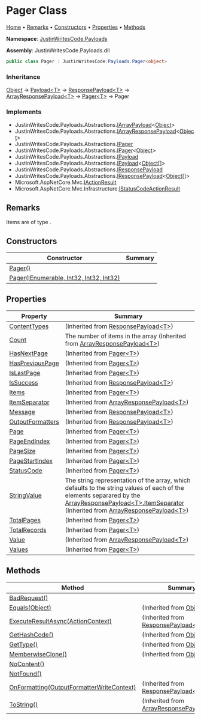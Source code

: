 # Pager Class

[Home](../../README.md) &#x2022; [Remarks](#remarks) &#x2022; [Constructors](#constructors) &#x2022; [Properties](#properties) &#x2022; [Methods](#methods)

**Namespace**: [JustinWritesCode.Payloads](../README.md)

**Assembly**: JustinWritesCode\.Payloads\.dll

```csharp
public class Pager : JustinWritesCode.Payloads.Pager<object>
```

### Inheritance

[Object](https://docs.microsoft.com/en-us/dotnet/api/system.object) &#x2192; [Payload\<T\>](../Payload-1/README.md) &#x2192; [ResponsePayload\<T\>](../ResponsePayload-1/README.md) &#x2192; [ArrayResponsePayload\<T\>](../ArrayResponsePayload-1/README.md) &#x2192; [Pager\<T\>](../Pager-1/README.md) &#x2192; Pager

### Implements

* JustinWritesCode\.Payloads\.Abstractions\.[IArrayPayload](../Abstractions/IArrayPayload-1/README.md)\<[Object](https://docs.microsoft.com/en-us/dotnet/api/system.object)\>
* JustinWritesCode\.Payloads\.Abstractions\.[IArrayResponsePayload](../Abstractions/IArrayResponsePayload-1/README.md)\<[Object](https://docs.microsoft.com/en-us/dotnet/api/system.object)\>
* JustinWritesCode\.Payloads\.Abstractions\.[IPager](../Abstractions/IPager/README.md)
* JustinWritesCode\.Payloads\.Abstractions\.[IPager](../Abstractions/IPager-1/README.md)\<[Object](https://docs.microsoft.com/en-us/dotnet/api/system.object)\>
* JustinWritesCode\.Payloads\.Abstractions\.[IPayload](../Abstractions/IPayload/README.md)
* JustinWritesCode\.Payloads\.Abstractions\.[IPayload](../Abstractions/IPayload-1/README.md)\<[Object](https://docs.microsoft.com/en-us/dotnet/api/system.object)\[\]\>
* JustinWritesCode\.Payloads\.Abstractions\.[IResponsePayload](../Abstractions/IResponsePayload/README.md)
* JustinWritesCode\.Payloads\.Abstractions\.[IResponsePayload](../Abstractions/IResponsePayload-1/README.md)\<[Object](https://docs.microsoft.com/en-us/dotnet/api/system.object)\[\]\>
* Microsoft\.AspNetCore\.Mvc\.[IActionResult](https://docs.microsoft.com/en-us/dotnet/api/microsoft.aspnetcore.mvc.iactionresult)
* Microsoft\.AspNetCore\.Mvc\.Infrastructure\.[IStatusCodeActionResult](https://docs.microsoft.com/en-us/dotnet/api/microsoft.aspnetcore.mvc.infrastructure.istatuscodeactionresult)

## Remarks

Items are of type \.

## Constructors

| Constructor | Summary |
| ----------- | ------- |
| [Pager()](-ctor/README.md#870412334) | |
| [Pager(IEnumerable, Int32, Int32, Int32)](-ctor/README.md#506638939) | |

## Properties

| Property | Summary |
| -------- | ------- |
| [ContentTypes](../ResponsePayload-1/ContentTypes/README.md) |  \(Inherited from [ResponsePayload\<T\>](../ResponsePayload-1/README.md)\) |
| [Count](../ArrayResponsePayload-1/Count/README.md) | The number of items in the array \(Inherited from [ArrayResponsePayload\<T\>](../ArrayResponsePayload-1/README.md)\) |
| [HasNextPage](../Pager-1/HasNextPage/README.md) |  \(Inherited from [Pager\<T\>](../Pager-1/README.md)\) |
| [HasPreviousPage](../Pager-1/HasPreviousPage/README.md) |  \(Inherited from [Pager\<T\>](../Pager-1/README.md)\) |
| [IsLastPage](../Pager-1/IsLastPage/README.md) |  \(Inherited from [Pager\<T\>](../Pager-1/README.md)\) |
| [IsSuccess](../ResponsePayload-1/IsSuccess/README.md) |  \(Inherited from [ResponsePayload\<T\>](../ResponsePayload-1/README.md)\) |
| [Items](../Pager-1/Items/README.md) |  \(Inherited from [Pager\<T\>](../Pager-1/README.md)\) |
| [ItemSeparator](../ArrayResponsePayload-1/ItemSeparator/README.md) |  \(Inherited from [ArrayResponsePayload\<T\>](../ArrayResponsePayload-1/README.md)\) |
| [Message](../ResponsePayload-1/Message/README.md) |  \(Inherited from [ResponsePayload\<T\>](../ResponsePayload-1/README.md)\) |
| [OutputFormatters](../ResponsePayload-1/OutputFormatters/README.md) |  \(Inherited from [ResponsePayload\<T\>](../ResponsePayload-1/README.md)\) |
| [Page](../Pager-1/Page/README.md) |  \(Inherited from [Pager\<T\>](../Pager-1/README.md)\) |
| [PageEndIndex](../Pager-1/PageEndIndex/README.md) |  \(Inherited from [Pager\<T\>](../Pager-1/README.md)\) |
| [PageSize](../Pager-1/PageSize/README.md) |  \(Inherited from [Pager\<T\>](../Pager-1/README.md)\) |
| [PageStartIndex](../Pager-1/PageStartIndex/README.md) |  \(Inherited from [Pager\<T\>](../Pager-1/README.md)\) |
| [StatusCode](../Pager-1/StatusCode/README.md) |  \(Inherited from [Pager\<T\>](../Pager-1/README.md)\) |
| [StringValue](../ArrayResponsePayload-1/StringValue/README.md) | The string representation of the array, which defaults to the string values of each of the elements separared by the [ArrayResponsePayload\<T\>.ItemSeparator](../ArrayResponsePayload-1/ItemSeparator/README.md) \(Inherited from [ArrayResponsePayload\<T\>](../ArrayResponsePayload-1/README.md)\) |
| [TotalPages](../Pager-1/TotalPages/README.md) |  \(Inherited from [Pager\<T\>](../Pager-1/README.md)\) |
| [TotalRecords](../Pager-1/TotalRecords/README.md) |  \(Inherited from [Pager\<T\>](../Pager-1/README.md)\) |
| [Value](../ArrayResponsePayload-1/Value/README.md) |  \(Inherited from [ArrayResponsePayload\<T\>](../ArrayResponsePayload-1/README.md)\) |
| [Values](../Pager-1/Values/README.md) |  \(Inherited from [Pager\<T\>](../Pager-1/README.md)\) |

## Methods

| Method | Summary |
| ------ | ------- |
| [BadRequest()](BadRequest/README.md) | |
| [Equals(Object)](https://docs.microsoft.com/en-us/dotnet/api/system.object.equals) |  \(Inherited from [Object](https://docs.microsoft.com/en-us/dotnet/api/system.object)\) |
| [ExecuteResultAsync(ActionContext)](../ResponsePayload-1/ExecuteResultAsync/README.md) |  \(Inherited from [ResponsePayload\<T\>](../ResponsePayload-1/README.md)\) |
| [GetHashCode()](https://docs.microsoft.com/en-us/dotnet/api/system.object.gethashcode) |  \(Inherited from [Object](https://docs.microsoft.com/en-us/dotnet/api/system.object)\) |
| [GetType()](https://docs.microsoft.com/en-us/dotnet/api/system.object.gettype) |  \(Inherited from [Object](https://docs.microsoft.com/en-us/dotnet/api/system.object)\) |
| [MemberwiseClone()](https://docs.microsoft.com/en-us/dotnet/api/system.object.memberwiseclone) |  \(Inherited from [Object](https://docs.microsoft.com/en-us/dotnet/api/system.object)\) |
| [NoContent()](NoContent/README.md) | |
| [NotFound()](NotFound/README.md) | |
| [OnFormatting(OutputFormatterWriteContext)](../ResponsePayload-1/OnFormatting/README.md) |  \(Inherited from [ResponsePayload\<T\>](../ResponsePayload-1/README.md)\) |
| [ToString()](../ArrayResponsePayload-1/ToString/README.md) |  \(Inherited from [ArrayResponsePayload\<T\>](../ArrayResponsePayload-1/README.md)\) |

